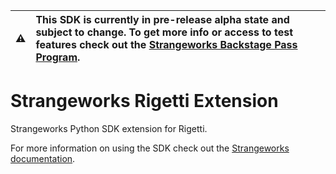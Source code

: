 | ⚠️    | This SDK is currently in pre-release alpha state and subject to change. To get more info or access to test features check out the [Strangeworks Backstage Pass Program](https://strangeworks.com/backstage). |
|---------------|:------------------------|

# Strangeworks Rigetti Extension

Strangeworks Python SDK extension for Rigetti.

For more information on using the SDK check out the [Strangeworks documentation](https://docs.strangeworks.com/).
